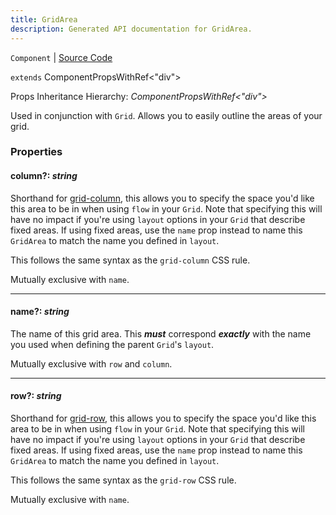 ```yaml
---
title: GridArea
description: Generated API documentation for GridArea.
---
```


`Component` | [Source Code](https://github.com/mrCamelCode/jtjs/blob/ddfaeb1a2c9bf793372bb41076f65f452b124091/libs/react/lib/components/wrappers/layout/GridArea.tsx#L41)

`extends` ComponentPropsWithRef<"div">

Props Inheritance Hierarchy: _ComponentPropsWithRef<"div">_

Used in conjunction with `Grid`. Allows you to easily outline the areas of your grid.

### Properties

#### column?: _string_

Shorthand for [grid-column](https://developer.mozilla.org/en-US/docs/Web/CSS/grid-column), this allows
you to specify the space you'd like this area to be in when using `flow` in your `Grid`. Note that
specifying this will have no impact if you're using `layout` options in your `Grid` that describe
fixed areas. If using fixed areas, use the `name` prop instead to name this `GridArea` to match the name
you defined in `layout`.

This follows the same syntax as the `grid-column` CSS rule.

Mutually exclusive with `name`.

---

#### name?: _string_

The name of this grid area. This **_must_** correspond **_exactly_** with the
name you used when defining the parent `Grid`'s `layout`.

Mutually exclusive with `row` and `column`.

---

#### row?: _string_

Shorthand for [grid-row](https://developer.mozilla.org/en-US/docs/Web/CSS/grid-row), this allows
you to specify the space you'd like this area to be in when using `flow` in your `Grid`. Note that
specifying this will have no impact if you're using `layout` options in your `Grid` that describe
fixed areas. If using fixed areas, use the `name` prop instead to name this `GridArea` to match the name
you defined in `layout`.

This follows the same syntax as the `grid-row` CSS rule.

Mutually exclusive with `name`.